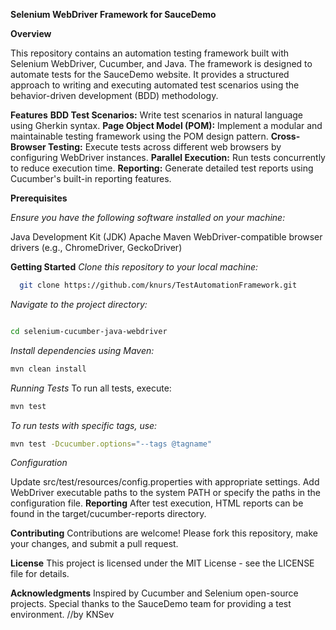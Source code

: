 **Selenium WebDriver Framework for SauceDemo**

**Overview**


This repository contains an automation testing framework built with Selenium WebDriver, Cucumber, and Java. The framework is designed to automate tests for the SauceDemo website. It provides a structured approach to writing and executing automated test scenarios using the behavior-driven development (BDD) methodology.

**Features**
**BDD Test Scenarios:** 
Write test scenarios in natural language using Gherkin syntax.
**Page Object Model (POM):** 
Implement a modular and maintainable testing framework using the POM design pattern.
**Cross-Browser Testing:** 
Execute tests across different web browsers by configuring WebDriver instances.
**Parallel Execution:** 
Run tests concurrently to reduce execution time.
**Reporting:** 
Generate detailed test reports using Cucumber's built-in reporting features.

**Prerequisites**

_Ensure you have the following software installed on your machine:_

Java Development Kit (JDK)
Apache Maven
WebDriver-compatible browser drivers (e.g., ChromeDriver, GeckoDriver)

**Getting Started**
_Clone this repository to your local machine:_
```bash
  git clone https://github.com/knurs/TestAutomationFramework.git
```

_Navigate to the project directory:_
```bash

cd selenium-cucumber-java-webdriver
```

_Install dependencies using Maven:_
```bash
mvn clean install
```

_Running Tests_
To run all tests, execute:

```bash
mvn test
```

_To run tests with specific tags, use:_
```bash
mvn test -Dcucumber.options="--tags @tagname"
```

_Configuration_

Update src/test/resources/config.properties with appropriate settings.
Add WebDriver executable paths to the system PATH or specify the paths in the configuration file.
**Reporting**
After test execution, HTML reports can be found in the target/cucumber-reports directory.

**Contributing**
Contributions are welcome! Please fork this repository, make your changes, and submit a pull request.

**License**
This project is licensed under the MIT License - see the LICENSE file for details.

**Acknowledgments**
Inspired by Cucumber and Selenium open-source projects.
Special thanks to the SauceDemo team for providing a test environment.
 //by KNSev
